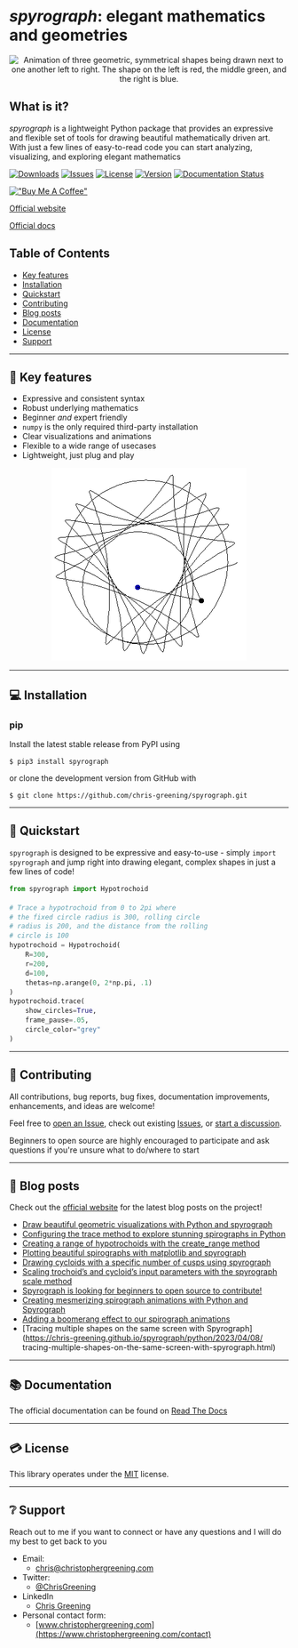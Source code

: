 # _spyrograph_: elegant mathematics and geometries

<p align="center">
  <img src="media/rgb.gif" alt="Animation of three geometric, symmetrical shapes being drawn next to one another left to right. The shape on the left is red, the middle green, and the right is blue.">
</p>

## What is it?
_spyrograph_ is a lightweight Python package that provides an expressive and flexible set of tools for drawing beautiful mathematically driven art. With just a few lines of easy-to-read code you can start analyzing, visualizing, and exploring elegant mathematics 

[![Downloads](https://static.pepy.tech/personalized-badge/spyrograph?period=total&units=international_system&left_color=grey&right_color=brightgreen&left_text=downloads)](https://pepy.tech/project/spyrograph)
[![Issues](https://img.shields.io/github/issues/chris-greening/spyrograph)](https://github.com/chris-greening/spyrograph/issues)
[![License](https://img.shields.io/github/license/chris-greening/spyrograph)](LICENSE)
[![Version](https://img.shields.io/pypi/v/spyrograph?color=brightgreen)](https://pypi.org/project/spyrograph/)
[![Documentation Status](https://readthedocs.org/projects/spyrograph/badge/?version=latest)](https://spyrograph.readthedocs.io/en/latest/?badge=latest)

[!["Buy Me A Coffee"](https://www.buymeacoffee.com/assets/img/custom_images/orange_img.png)](https://www.buymeacoffee.com/chrisgreening)

[Official website](https://chris-greening.github.io/spyrograph/)

[Official docs](https://spyrograph.readthedocs.io/en/latest/)

## Table of Contents
* [Key features](#key-features)
* [Installation](#installation)
* [Quickstart](#quickstart)
* [Contributing](#contributing)
* [Blog posts](#blog-posts)
* [Documentation](#documentation)
* [License](#license)
* [Support](#support)

---

## :key: Key features <a name="key-features"></a>
- Expressive and consistent syntax
- Robust underlying mathematics
- Beginner _and_ expert friendly
- `numpy` is the only required third-party installation
- Clear visualizations and animations
- Flexible to a wide range of usecases
- Lightweight, just plug and play

<p align="center">
  <img src="media/sample_drawing.gif" alt="Sample hypotrochoid drawing showing a circle rolling around the interior of another circle drawing a geometric shape">
</p>

---

## :computer: Installation <a name="installation"></a>

### pip
Install the latest stable release from PyPI using
```shell
$ pip3 install spyrograph
```

or clone the development version from GitHub with
```shell
$ git clone https://github.com/chris-greening/spyrograph.git
```

---

## :seedling: Quickstart <a name="quickstart"></a>

`spyrograph` is designed to be expressive and easy-to-use - simply `import spyrograph` and jump right into drawing elegant, complex shapes in just a few lines of code!

```python
from spyrograph import Hypotrochoid

# Trace a hypotrochoid from 0 to 2pi where
# the fixed circle radius is 300, rolling circle 
# radius is 200, and the distance from the rolling 
# circle is 100
hypotrochoid = Hypotrochoid(
    R=300,
    r=200,
    d=100,
    thetas=np.arange(0, 2*np.pi, .1)
)
hypotrochoid.trace(
    show_circles=True, 
    frame_pause=.05, 
    circle_color="grey"
)
```

---

## :pray: Contributing <a name="contributing"></a>
All contributions, bug reports, bug fixes, documentation improvements, enhancements, and ideas are welcome!

Feel free to [open an Issue](https://github.com/chris-greening/spyrograph/issues/new/choose), check out existing [Issues](https://github.com/chris-greening/spyrograph/issues), or [start a discussion](https://github.com/chris-greening/spyrograph/discussions). 

Beginners to open source are highly encouraged to participate and ask questions if you're unsure what to do/where to start

---

## :newspaper: Blog posts <a name="blog-posts"></a>
Check out the [official website](https://chris-greening.github.io/spyrograph/) for the latest blog posts on the project!

- [Draw beautiful geometric visualizations with Python and spyrograph](https://chris-greening.github.io/spyrograph/python/2023/03/11/draw-beautiful-geometric-visualizations-and-animations-with-python-and-spyrograph.html)
- [Configuring the trace method to explore stunning spirographs in Python](https://chris-greening.github.io/spyrograph/python/2023/03/24/configuring-the-trace-method-to-explore-stunning-spirographs-in-python.html)
- [Creating a range of hypotrochoids with the create_range method](https://chris-greening.github.io/spyrograph/python/2023/03/25/creating-a-range-of-hypotrochoids-with-the-create-range-method.html)
- [Plotting beautiful spirographs with matplotlib and spyrograph](https://chris-greening.github.io/spyrograph/python/2023/03/27/plotting-beautiful-spirographs-with-matplotlib-and-spyrograph.html)
- [Drawing cycloids with a specific number of cusps using spyrograph](https://chris-greening.github.io/spyrograph/python/2023/03/28/drawing-cycloids-with-a-specific-number-of-cusps-using-spyrograph.html)
- [Scaling trochoid’s and cycloid’s input parameters with the spyrograph scale method](https://chris-greening.github.io/spyrograph/python/2023/04/01/scaling-trochoids-and-cycloids-input-parameters-with-the-spyrograph-scale-method.html)
- [Spyrograph is looking for beginners to open source to contribute!](https://dev.to/chrisgreening/spyrograph-is-looking-for-beginners-to-open-source-to-contribute-1nbe)
- [Creating mesmerizing spirograph animations with Python and Spyrograph](https://chris-greening.github.io/spyrograph/python/2023/04/05/creating-mesmirizing-spirograph-animations-with-python-and-spyrograph.html)
- [Adding a boomerang effect to our spirograph animations](https://chris-greening.github.io/spyrograph/python/2023/04/06/adding-a-boomerang-effect-to-our-spyrograph-animations.html)
- [Tracing multiple shapes on the same screen with Spyrograph](https://chris-greening.github.io/spyrograph/python/2023/04/08/
tracing-multiple-shapes-on-the-same-screen-with-spyrograph.html)
---

## :books: Documentation <a name="documentation"></a>
The official documentation can be found on [Read The Docs](https://spyrograph.readthedocs.io/en/latest/index.html)

---

## :credit_card: License <a name="license"></a>
This library operates under the [MIT](LICENSE) license.

---

## :grey_question: Support <a name="support"></a>

Reach out to me if you want to connect or have any questions and I will do my best to get back to you
* Email:
  * chris@christophergreening.com
* Twitter:
  * [@ChrisGreening](https://twitter.com/ChrisGreening)
* LinkedIn
  * [Chris Greening](https://www.linkedin.com/in/chris-greening-646411139/)
* Personal contact form: 
  * [www.christophergreening.com](https://www.christophergreening.com/contact)
